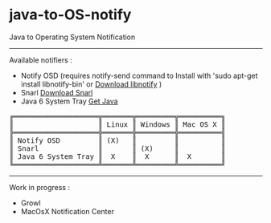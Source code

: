 java-to-OS-notify
=================

Java to Operating System Notification

---

Available notifiers :

 - Notify OSD (requires notify-send command to Install with 'sudo apt-get install libnotify-bin' or [Download libnotify](http://archive.ubuntu.com/ubuntu/pool/universe/libn/libnotify4/libnotify-bin_0.7.2-0ubuntu2_amd64.deb) )
 - Snarl [Download Snarl](http://snarl.fullphat.net/)
 - Java 6 System Tray [Get Java](http://www.java.com/fr/download/)


<pre>
╔════════════════════╦═══════╦═════════╦══════════╗
║                    ║ Linux ║ Windows ║ Mac OS X ║
╠════════════════════╬═══════╬═════════╬══════════╣
║ Notify OSD         ║ (X)   ║         ║          ║
║ Snarl              ║       ║ (X)     ║          ║
║ Java 6 System Tray ║  X    ║  X      ║  X       ║
╚════════════════════╩═══════╩═════════╩══════════╝
</pre>

---

Work in progress : 

 - Growl
 - MacOsX Notification Center
 